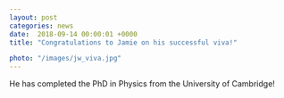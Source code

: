 ```yaml
---                                                                                                                                                                                      
layout: post                                                                                                                                                                             
categories: news                                                                                                                                                                 
date:  2018-09-14 00:00:01 +0000                                                                                                                                                        
title: "Congratulations to Jamie on his successful viva!"

photo: "/images/jw_viva.jpg"
---            
```


                        




He has completed the PhD in Physics from the University of Cambridge! 
